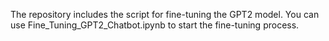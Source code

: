 The repository includes the script for fine-tuning the GPT2 model. You can use Fine_Tuning_GPT2_Chatbot.ipynb to start the fine-tuning process.
